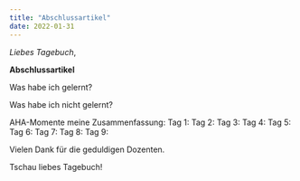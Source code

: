 ```yaml
---
title: "Abschlussartikel"
date: 2022-01-31
---
```

_Liebes Tagebuch_,
   


**Abschlussartikel**



Was habe ich gelernt?


Was habe ich nicht gelernt?

AHA-Momente meine Zusammenfassung:
Tag 1:
Tag 2:
Tag 3:
Tag 4:
Tag 5:
Tag 6:
Tag 7:
Tag 8:
Tag 9:





Vielen Dank für die geduldigen Dozenten.

Tschau liebes Tagebuch!


